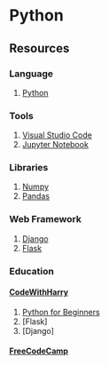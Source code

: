 # Python

## Resources

### Language
1. [Python](https://www.python.org/)

### Tools
1. [Visual Studio Code](https://code.visualstudio.com/)
2. [Jupyter Notebook](https://jupyter.org/)

### Libraries
1. [Numpy](https://numpy.org/)
2. [Pandas](https://pandas.pydata.org/)

### Web Framework
1. [Django](https://www.djangoproject.com/)
2. [Flask](https://flask.palletsprojects.com/en/2.1.x/)

### Education
#### [CodeWithHarry](https://codewithharry.com/)
1. [Python for Beginners](https://www.youtube.com/watch?v=gfDE2a7MKjA)
2. [Flask]
3. [Django]
#### [FreeCodeCamp](https://www.freecodecamp.org/)
